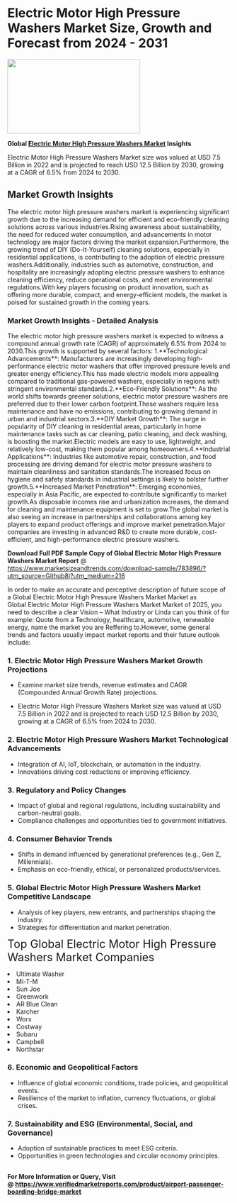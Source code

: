 <H1>Electric Motor High Pressure Washers Market Size, Growth and Forecast from 2024 - 2031</H1><img class="aligncenter size-medium wp-image-584254" src="https://thirdeyenews.in/wp-content/uploads/2024/09/Global-Market-Research-300x168.jpeg" alt="" width="300" height="168" /><p><strong>Global&nbsp;<a href="https://www.marketsizeandtrends.com/download-sample/783896/?utm_source=Github8j?utm_medium=216">Electric Motor High Pressure Washers Market</a> Insights</strong></p><p>Electric Motor High Pressure Washers Market size was valued at USD 7.5 Billion in 2022 and is projected to reach USD 12.5 Billion by 2030, growing at a CAGR of 6.5% from 2024 to 2030.</p><p><h2>Market Growth Insights</h2> The electric motor high pressure washers market is experiencing significant growth due to the increasing demand for efficient and eco-friendly cleaning solutions across various industries.Rising awareness about sustainability, the need for reduced water consumption, and advancements in motor technology are major factors driving the market expansion.Furthermore, the growing trend of DIY (Do-It-Yourself) cleaning solutions, especially in residential applications, is contributing to the adoption of electric pressure washers.Additionally, industries such as automotive, construction, and hospitality are increasingly adopting electric pressure washers to enhance cleaning efficiency, reduce operational costs, and meet environmental regulations.With key players focusing on product innovation, such as offering more durable, compact, and energy-efficient models, the market is poised for sustained growth in the coming years. <h3>Market Growth Insights - Detailed Analysis</h3> The electric motor high pressure washers market is expected to witness a compound annual growth rate (CAGR) of approximately 6.5% from 2024 to 2030.This growth is supported by several factors: 1.**Technological Advancements**: Manufacturers are increasingly developing high-performance electric motor washers that offer improved pressure levels and greater energy efficiency.This has made electric models more appealing compared to traditional gas-powered washers, especially in regions with stringent environmental standards.2.**Eco-Friendly Solutions**: As the world shifts towards greener solutions, electric motor pressure washers are preferred due to their lower carbon footprint.These washers require less maintenance and have no emissions, contributing to growing demand in urban and industrial sectors.3.**DIY Market Growth**: The surge in popularity of DIY cleaning in residential areas, particularly in home maintenance tasks such as car cleaning, patio cleaning, and deck washing, is boosting the market.Electric models are easy to use, lightweight, and relatively low-cost, making them popular among homeowners.4.**Industrial Applications**: Industries like automotive repair, construction, and food processing are driving demand for electric motor pressure washers to maintain cleanliness and sanitation standards.The increased focus on hygiene and safety standards in industrial settings is likely to bolster further growth.5.**Increased Market Penetration**: Emerging economies, especially in Asia Pacific, are expected to contribute significantly to market growth.As disposable incomes rise and urbanization increases, the demand for cleaning and maintenance equipment is set to grow.The global market is also seeing an increase in partnerships and collaborations among key players to expand product offerings and improve market penetration.Major companies are investing in advanced R&D to create more durable, cost-efficient, and high-performance electric pressure washers.</p><p><span class=""><strong>Download Full PDF Sample Copy of Global Electric Motor High Pressure Washers Market Report</strong> @ <a href="https://www.marketsizeandtrends.com/download-sample/783896/?utm_source=Github8j?utm_medium=216" target="_blank">https://www.marketsizeandtrends.com/download-sample/783896/?utm_source=Github8j?utm_medium=216</a></span></p><p>In order to make an accurate and perceptive description of future scope of a Global&nbsp;Electric Motor High Pressure Washers Market Market as Global&nbsp;Electric Motor High Pressure Washers Market Market of 2025, you need to describe a clear Vision &ndash; What Industry or Linda can you think of for example: Quote from a Technology, healthcare, automotive, renewable energy, name the market you are Reffering to.However, some general trends and factors usually impact market reports and their future outlook include:</p><h3>1.&nbsp;<strong>Electric Motor High Pressure Washers Market Growth Projections</strong></h3><ul><li>Examine market size trends, revenue estimates and CAGR (Compounded Annual Growth Rate) projections.</li><li><p>Electric Motor High Pressure Washers Market size was valued at USD 7.5 Billion in 2022 and is projected to reach USD 12.5 Billion by 2030, growing at a CAGR of 6.5% from 2024 to 2030.</p></li></ul><h3>2.&nbsp;<strong>Electric Motor High Pressure Washers Market Technological Advancements</strong></h3><ul><li>Integration of AI, IoT, blockchain, or automation in the industry.</li><li>Innovations driving cost reductions or improving efficiency.</li></ul><h3>3.&nbsp;<strong>Regulatory and Policy Changes</strong></h3><ul><li>Impact of global and regional regulations, including sustainability and carbon-neutral goals.</li><li>Compliance challenges and opportunities tied to government initiatives.</li></ul><h3>4.&nbsp;<strong>Consumer Behavior Trends</strong></h3><ul><li>Shifts in demand influenced by generational preferences (e.g., Gen Z, Millennials).</li><li>Emphasis on eco-friendly, ethical, or personalized products/services.</li></ul><h3>5.&nbsp;<strong>Global Electric Motor High Pressure Washers Market Competitive Landscape</strong></h3><ul><li>Analysis of key players, new entrants, and partnerships shaping the industry.</li><li>Strategies for differentiation and market penetration.</li></ul><p data-pm-slice="1 1 []"><span style="color: inherit; font-family: inherit; font-size: 25px;">Top Global Electric Motor High Pressure Washers Market Companies</span></p><div class="" data-test-id=""><p><li>Ultimate Washer</li><li> Mi-T-M</li><li> Sun Joe</li><li> Greenwork</li><li> AR Blue Clean</li><li> Karcher</li><li> Worx</li><li> Costway</li><li> Subaru</li><li> Campbell</li><li> Northstar</li></p></div><h3>6.&nbsp;<strong>Economic and Geopolitical Factors</strong></h3><ul><li>Influence of global economic conditions, trade policies, and geopolitical events.</li><li>Resilience of the market to inflation, currency fluctuations, or global crises.</li></ul><h3>7.&nbsp;<strong>Sustainability and ESG (Environmental, Social, and Governance)</strong></h3><ul><li>Adoption of sustainable practices to meet ESG criteria.</li><li>Opportunities in green technologies and circular economy principles.</li></ul><h2><strong style="font-size: 14px;">For More Information or Query, Visit @&nbsp;</strong><a style="background-color: #ffffff; font-size: 14px;" href="https://www.marketsizeandtrends.com/report/electric-motor-high-pressure-washers-market/" target="_blank">https://www.verifiedmarketreports.com/product/airport-passenger-boarding-bridge-market</a></h2>